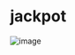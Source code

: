 # jackpot
![image](https://github.com/Jimmy01240397/CTF-writeup/assets/57281249/bbc29b75-3f1e-4c87-9aa9-d05d6f9a0567)
